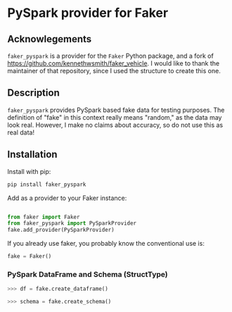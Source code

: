 
# PySpark provider for Faker


## Acknowlegements


`faker_pyspark` is a provider for the `Faker` Python package, and a fork of https://github.com/kennethwsmith/faker_vehicle.  I would like to thank the maintainer of that repository, since I used the structure to create this one.


## Description

`faker_pyspark` provides PySpark based fake data for testing purposes.  The definition of "fake" in this context really means "random," as the data may look real.  However, I make no claims about accuracy, so do not use this as real data!


## Installation

Install with pip:

``` bash
pip install faker_pyspark

```

Add as a provider to your Faker instance:

``` python

from faker import Faker
from faker_pyspark import PySparkProvider
fake.add_provider(PySparkProvider)

```

If you already use faker, you probably know the conventional use is:

```python
fake = Faker()

```


### PySpark DataFrame and Schema (StructType)

``` python
>>> df = fake.create_dataframe()

>>> schema = fake.create_schema()

```
